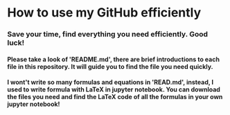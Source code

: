 # How to use my GitHub efficiently

### Save your time, find everything you need efficiently. Good luck!

#### Please take a look of 'README.md', there are brief introductions to each file in this repository. It will guide you to find the file you need quickly. 

#### I wont't write so many formulas and equations in 'READ.md', instead, I used to write formula with LaTeX in jupyter notebook. You can download the files you need and find the LaTeX code of all the formulas in your own jupyter notebook!


